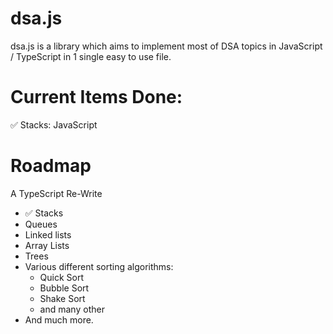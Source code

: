 # dsa.js
dsa.js is a library which aims to implement most of DSA topics in JavaScript / TypeScript in 1 single easy to use file.

# Current Items Done:
✅ Stacks: JavaScript

# Roadmap
A TypeScript Re-Write
<ul>
  <li>✅ Stacks</li>
  <li>Queues</li>
  <li>Linked lists</li>
  <li>Array Lists</li>
  <li>Trees</li>
  <li>Various different sorting algorithms: 
    <ul>
      <li>Quick Sort</li>
      <li>Bubble Sort</li>
      <li>Shake Sort</li>
      <li>and many other</li>
    </ul>
  </li>
  <li>And much more.</li>
</ul>
